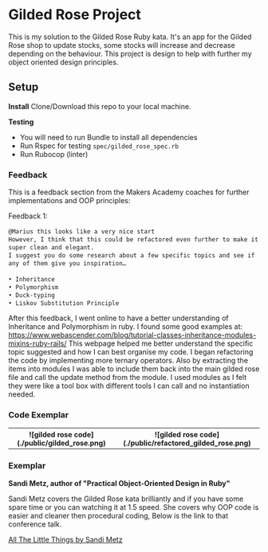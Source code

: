 # Gilded Rose Project

This is my solution to the Gilded Rose Ruby kata.
It's an app for the Gilded Rose shop to update stocks, some stocks will increase and decrease depending on the behaviour. This project is design to help with further my object oriented design principles.


## Setup

**Install**
Clone/Download this repo to your local machine.

**Testing**

- You will need to run Bundle to install all dependencies
- Run Rspec for testing `spec/gilded_rose_spec.rb`
- Run Rubocop (linter)


### Feedback

This is a feedback section from the Makers Academy coaches for further implementations and OOP principles:

 Feedback 1:
 ```
@Marius this looks like a very nice start
However, I think that this could be refactored even further to make it super clean and elegant.
I suggest you do some research about a few specific topics and see if any of them give you inspiration…

• Inheritance
• Polymorphism
• Duck-typing
• Liskov Substitution Principle
 ```
 After this feedback, I went online to have a better understanding of Inheritance  and Polymorphism in ruby. I found some good examples at: https://www.webascender.com/blog/tutorial-classes-inheritance-modules-mixins-ruby-rails/
 This webpage helped me better understand the specific topic suggested and how I can best organise my code. I began refactoring the code by implementing more ternary operators. Also by extracting the items into modules I was able to include them back into the main gilded rose file and call the update method from the module.
 I used modules as I felt they were like a tool box with different tools I can call and no instantiation needed.
### Code Exemplar

  <table>
    <tr><th>![gilded rose code](./public/gilded_rose.png)</th><th>![gilded rose code](./public/refactored_gilded_rose.png)</th>
  </table>

### Exemplar

**Sandi Metz, author of "Practical Object-Oriented Design in Ruby"**

Sandi Metz covers the Gilded Rose kata brilliantly and if you have some spare time or you can watching it at 1.5 speed. She covers why OOP code is easier and cleaner then procedural coding, Below is the link to that conference talk.


[All The Little Things by Sandi Metz](https://www.youtube.com/watch?v=8bZh5LMaSmE)
